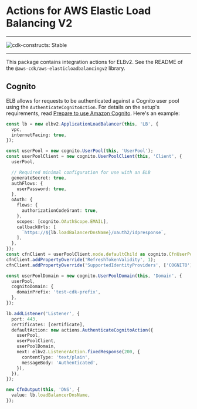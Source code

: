 # Actions for AWS Elastic Load Balancing V2
<!--BEGIN STABILITY BANNER-->

---

![cdk-constructs: Stable](https://img.shields.io/badge/cdk--constructs-stable-success.svg?style=for-the-badge)

---

<!--END STABILITY BANNER-->

This package contains integration actions for ELBv2. See the README of the `@aws-cdk/aws-elasticloadbalancingv2` library.

## Cognito

ELB allows for requests to be authenticated against a Cognito user pool using
the `AuthenticateCognitoAction`. For details on the setup's requirements,
read [Prepare to use Amazon
Cognito](https://docs.aws.amazon.com/elasticloadbalancing/latest/application/listener-authenticate-users.html#cognito-requirements).
Here's an example:

```ts
const lb = new elbv2.ApplicationLoadBalancer(this, 'LB', {
  vpc,
  internetFacing: true,
});

const userPool = new cognito.UserPool(this, 'UserPool');
const userPoolClient = new cognito.UserPoolClient(this, 'Client', {
  userPool,

  // Required minimal configuration for use with an ELB
  generateSecret: true,
  authFlows: {
    userPassword: true,
  },
  oAuth: {
    flows: {
      authorizationCodeGrant: true,
    },
    scopes: [cognito.OAuthScope.EMAIL],
    callbackUrls: [
      `https://${lb.loadBalancerDnsName}/oauth2/idpresponse`,
    ],
  },
});
const cfnClient = userPoolClient.node.defaultChild as cognito.CfnUserPoolClient;
cfnClient.addPropertyOverride('RefreshTokenValidity', 1);
cfnClient.addPropertyOverride('SupportedIdentityProviders', ['COGNITO']);

const userPoolDomain = new cognito.UserPoolDomain(this, 'Domain', {
  userPool,
  cognitoDomain: {
    domainPrefix: 'test-cdk-prefix',
  },
});

lb.addListener('Listener', {
  port: 443,
  certificates: [certificate],
  defaultAction: new actions.AuthenticateCognitoAction({
    userPool,
    userPoolClient,
    userPoolDomain,
    next: elbv2.ListenerAction.fixedResponse(200, {
      contentType: 'text/plain',
      messageBody: 'Authenticated',
    }),
  }),
});

new CfnOutput(this, 'DNS', {
  value: lb.loadBalancerDnsName,
});

```
